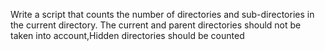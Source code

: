 Write a script that counts the number of directories and sub-directories in the current directory. The current and parent directories should not be taken into account,Hidden directories should be counted
